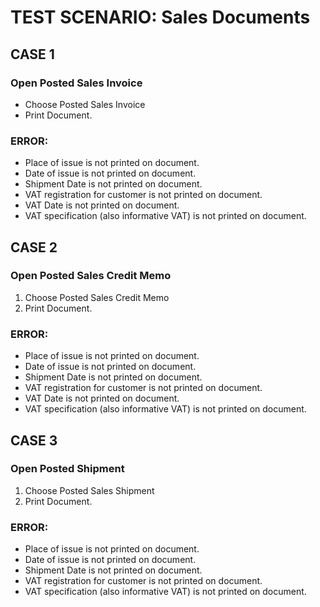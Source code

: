 # TEST SCENARIO: Sales Documents

## CASE 1

### Open Posted Sales Invoice

-	Choose Posted Sales Invoice
-	Print Document.

### ERROR:

-	Place of issue is not printed on document.
-	Date of issue is not printed on document.
-	Shipment Date is not printed on document.
-	VAT registration for customer is not printed on document.
-	VAT Date is not printed on document.
-	VAT specification (also informative VAT) is not printed on document.

## CASE 2

### Open Posted Sales Credit Memo

1. Choose Posted Sales Credit Memo
2. Print Document.

### ERROR:

-	Place of issue is not printed on document.
-	Date of issue is not printed on document.
-	Shipment Date is not printed on document.
-	VAT registration for customer is not printed on document.
-	VAT Date is not printed on document.
-	VAT specification (also informative VAT) is not printed on document.

## CASE 3

### Open Posted Shipment

1. Choose Posted Sales Shipment
2. Print Document.

### ERROR:

-	Place of issue is not printed on document.
-	Date of issue is not printed on document.
-	Shipment Date is not printed on document.
-	VAT registration for customer is not printed on document.
-	VAT specification (also informative VAT) is not printed on document.